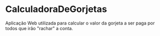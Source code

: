 # CalculadoraDeGorjetas
Aplicação Web utilizada para calcular o valor da gorjeta a ser paga por todos que irão "rachar" a conta.
